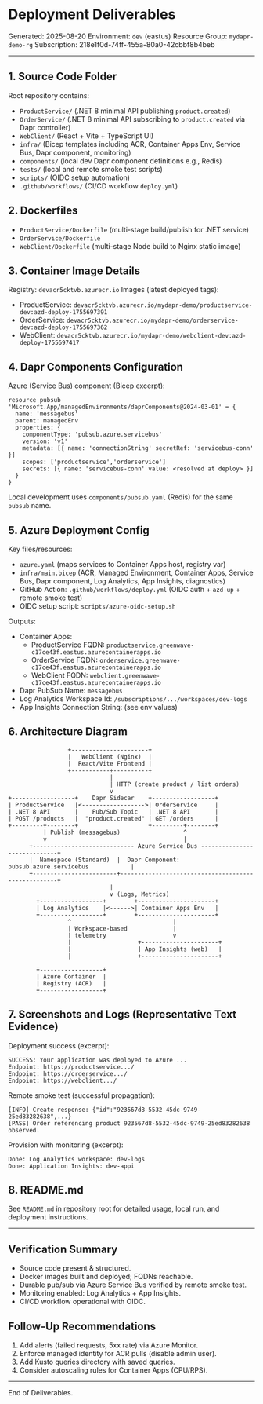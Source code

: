 # Deployment Deliverables

Generated: 2025-08-20
Environment: `dev` (eastus)
Resource Group: `mydapr-demo-rg`
Subscription: 218e1f0d-74ff-455a-80a0-42cbbf8b4beb

---
## 1. Source Code Folder
Root repository contains:
- `ProductService/` (.NET 8 minimal API publishing `product.created`)
- `OrderService/` (.NET 8 minimal API subscribing to `product.created` via Dapr controller)
- `WebClient/` (React + Vite + TypeScript UI)
- `infra/` (Bicep templates including ACR, Container Apps Env, Service Bus, Dapr component, monitoring)
- `components/` (local dev Dapr component definitions e.g., Redis)
- `tests/` (local and remote smoke test scripts)
- `scripts/` (OIDC setup automation)
- `.github/workflows/` (CI/CD workflow `deploy.yml`)

## 2. Dockerfiles
- `ProductService/Dockerfile` (multi-stage build/publish for .NET service)
- `OrderService/Dockerfile`
- `WebClient/Dockerfile` (multi-stage Node build to Nginx static image)

## 3. Container Image Details
Registry: `devacr5cktvb.azurecr.io`
Images (latest deployed tags):
- ProductService: `devacr5cktvb.azurecr.io/mydapr-demo/productservice-dev:azd-deploy-1755697391`
- OrderService: `devacr5cktvb.azurecr.io/mydapr-demo/orderservice-dev:azd-deploy-1755697362`
- WebClient: `devacr5cktvb.azurecr.io/mydapr-demo/webclient-dev:azd-deploy-1755697417`

## 4. Dapr Components Configuration
Azure (Service Bus) component (Bicep excerpt):
```
resource pubsub 'Microsoft.App/managedEnvironments/daprComponents@2024-03-01' = {
  name: 'messagebus'
  parent: managedEnv
  properties: {
    componentType: 'pubsub.azure.servicebus'
    version: 'v1'
    metadata: [{ name: 'connectionString' secretRef: 'servicebus-conn' }]
    scopes: ['productservice','orderservice']
    secrets: [{ name: 'servicebus-conn' value: <resolved at deploy> }]
  }
}
```
Local development uses `components/pubsub.yaml` (Redis) for the same `pubsub` name.

## 5. Azure Deployment Config
Key files/resources:
- `azure.yaml` (maps services to Container Apps host, registry var)
- `infra/main.bicep` (ACR, Managed Environment, Container Apps, Service Bus, Dapr component, Log Analytics, App Insights, diagnostics)
- GitHub Action: `.github/workflows/deploy.yml` (OIDC auth + `azd up` + remote smoke test)
- OIDC setup script: `scripts/azure-oidc-setup.sh`

Outputs:
- Container Apps:
  - ProductService FQDN: `productservice.greenwave-c17ce43f.eastus.azurecontainerapps.io`
  - OrderService FQDN: `orderservice.greenwave-c17ce43f.eastus.azurecontainerapps.io`
  - WebClient FQDN: `webclient.greenwave-c17ce43f.eastus.azurecontainerapps.io`
- Dapr PubSub Name: `messagebus`
- Log Analytics Workspace Id: `/subscriptions/.../workspaces/dev-logs`
- App Insights Connection String: (see env values)

## 6. Architecture Diagram
```
                 +----------------------+
                 |   WebClient (Nginx)  |
                 |  React/Vite Frontend |
                 +-----------+----------+
                             |
                             | HTTP (create product / list orders)
                             v
+------------------+    Dapr Sidecar    +------------------+
| ProductService   |<------------------>| OrderService     |
| .NET 8 API       |    Pub/Sub Topic   | .NET 8 API       |
| POST /products   |  "product.created" | GET /orders      |
+---------+--------+                    +---------+--------+
          | Publish (messagebus)                  ^
          v                                       |
      +----------------------------- Azure Service Bus -----------------------------+
      |  Namespace (Standard)  |  Dapr Component: pubsub.azure.servicebus            |
      +------------------------+----------------------------------------------------+
                             |
                             v (Logs, Metrics)
        +------------------+        +----------------------+
        | Log Analytics    |<------>| Container Apps Env   |
        +------------------+        +----------------------+
                 ^                             |
                 | Workspace-based             |
                 | telemetry                   v
                 |                   +----------------------+
                 |                   | App Insights (web)   |
                 |                   +----------------------+

        +------------------+
        | Azure Container  |
        | Registry (ACR)   |
        +------------------+
```

## 7. Screenshots and Logs (Representative Text Evidence)
Deployment success (excerpt):
```
SUCCESS: Your application was deployed to Azure ...
Endpoint: https://productservice.../ 
Endpoint: https://orderservice.../
Endpoint: https://webclient.../
```
Remote smoke test (successful propagation):
```
[INFO] Create response: {"id":"923567d8-5532-45dc-9749-25ed83282638",...}
[PASS] Order referencing product 923567d8-5532-45dc-9749-25ed83282638 observed.
```
Provision with monitoring (excerpt):
```
Done: Log Analytics workspace: dev-logs
Done: Application Insights: dev-appi
```

## 8. README.md
See `README.md` in repository root for detailed usage, local run, and deployment instructions.

---
## Verification Summary
- Source code present & structured.
- Docker images built and deployed; FQDNs reachable.
- Durable pub/sub via Azure Service Bus verified by remote smoke test.
- Monitoring enabled: Log Analytics + App Insights.
- CI/CD workflow operational with OIDC.

## Follow-Up Recommendations
1. Add alerts (failed requests, 5xx rate) via Azure Monitor.
2. Enforce managed identity for ACR pulls (disable admin user).
3. Add Kusto queries directory with saved queries.
4. Consider autoscaling rules for Container Apps (CPU/RPS).

---
End of Deliverables.
